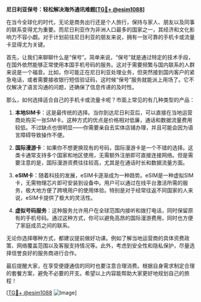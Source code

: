 **尼日利亚保号：轻松解决海外通讯难题[[TG💪+ @esim1088](https://t.me/s/esim1088)]**

在当今全球化的时代，无论是商务出行还是个人旅行，保持与家人、朋友以及同事的联系变得尤为重要。而尼日利亚作为非洲人口最多的国家之一，其经济和文化影响力不容小觑。对于计划前往尼日利亚的朋友来说，拥有一张可靠的手机卡或流量卡显得尤为关键。

首先，让我们来聊聊什么是“保号”。简单来说，“保号”就是通过特定的技术手段，在国外依然能够正常使用本国手机号码的服务。这对于需要频繁与国内联系的人群来说是一个福音。比如，你可能正在尼日利亚处理业务，但突然接到国内客户的紧急电话，或者需要接收银行短信验证码，这时候“保号”服务就能派上用场了。它不仅解决了语言沟通的问题，还确保了信息传递的及时性。

那么，如何选择适合自己的手机卡或流量卡呢？市面上常见的有几种类型的产品：

1. **本地SIM卡**：这是最传统的选择。当你到达尼日利亚后，可以直接在当地运营商处购买一张SIM卡。这种方式的优点是价格相对低廉，通话和数据流量费用较低。不过缺点也很明显——你需要亲自去实体店铺办理，并且可能会因为语言障碍导致操作不便。

2. **国际漫游卡**：如果你不想更换现有的号码，国际漫游卡是一个不错的选择。这类卡通常支持多个国家和地区使用，无需额外注册即可直接连接网络。但是需要注意的是，国际漫游资费往往较高，尤其是在通话时长和数据流量方面。

3. **eSIM卡**：随着科技的发展，eSIM卡逐渐成为一种趋势。eSIM是一种虚拟SIM卡，无需物理芯片即可安装到设备中。用户可以通过在线平台激活所需的服务，极大地方便了跨境用户的使用体验。特别是对于经常往返不同国家的人来说，eSIM卡提供了极大的灵活性。

4. **虚拟号码服务**：这种服务允许用户在全球范围内接听和拨打电话，同时保留原有的手机号码。通过这种方式，你可以避免高昂的国际漫游费用，同时也方便了家庭成员之间的联系。

无论你选择哪种方式，都建议提前做好功课。例如了解当地运营商的具体资费政策、网络覆盖范围以及客服支持情况等。此外，考虑到安全性和隐私保护，尽量选择信誉良好的服务商进行合作。

最后提醒大家，在享受便捷通信的同时也要注意合理消费。根据自身需求制定合理的套餐方案，避免不必要的开支。希望以上内容能帮助大家更好地规划自己的旅程！

[[TG💪+ @esim1088](https://t.me/s/esim1088) ![Image](https://i.postimg.cc/4NQfJmqS/Snipaste-2025-05-13-00-14-12.png)]